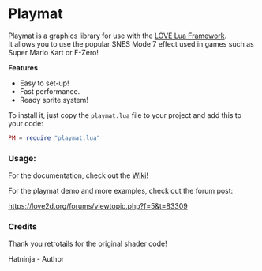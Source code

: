 # Playmat

Playmat is a graphics library for use with the [LÖVE Lua Framework](https://love2d.org/).  
It allows you to use the popular SNES Mode 7 effect used in games such as Super Mario Kart or F-Zero!

**Features**
+ Easy to set-up!
+ Fast performance.
+ Ready sprite system!

To install it, just copy the `playmat.lua` file to your project and add this to your code:
```lua
PM = require "playmat.lua"
```

### Usage:
For the documentation, check out the [Wiki](/wiki)!

For the playmat demo and more examples, check out the forum post:

<https://love2d.org/forums/viewtopic.php?f=5&t=83309>

### Credits

Thank you retrotails for the original shader code!

Hatninja - Author
